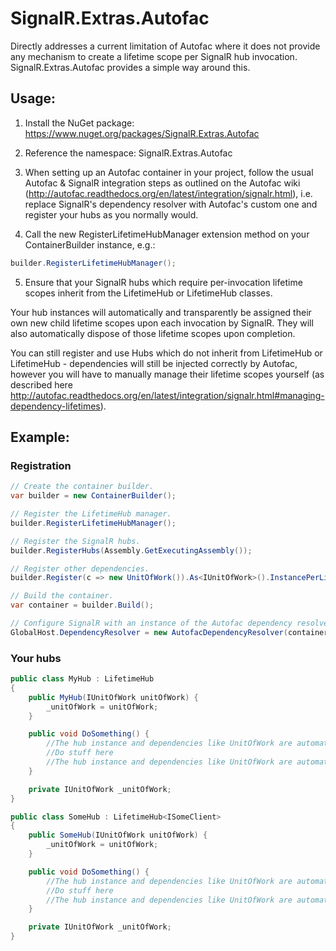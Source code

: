 # SignalR.Extras.Autofac

Directly addresses a current limitation of Autofac where it does not provide any mechanism to create a lifetime scope per SignalR hub invocation. SignalR.Extras.Autofac provides a simple way around this.

## Usage:

1. Install the NuGet package: https://www.nuget.org/packages/SignalR.Extras.Autofac

2. Reference the namespace: SignalR.Extras.Autofac

3. When setting up an Autofac container in your project, follow the usual Autofac & SignalR integration steps as outlined on the Autofac wiki (http://autofac.readthedocs.org/en/latest/integration/signalr.html), i.e. replace SignalR's dependency resolver with Autofac's custom one and register your hubs as you normally would.

4. Call the new RegisterLifetimeHubManager extension method on your ContainerBuilder instance, e.g.:

  ```C#
  builder.RegisterLifetimeHubManager();
  ```

5. Ensure that your SignalR hubs which require per-invocation lifetime scopes inherit from the LifetimeHub or LifetimeHub<T> classes.

Your hub instances will automatically and transparently be assigned their own new child lifetime scopes upon each invocation by SignalR. They will also automatically dispose of those lifetime scopes upon completion.

You can still register and use Hubs which do not inherit from LifetimeHub or LifetimeHub<T> - dependencies will still be injected correctly by Autofac, however you will have to manually manage their lifetime scopes yourself (as described here http://autofac.readthedocs.org/en/latest/integration/signalr.html#managing-dependency-lifetimes).

## Example:

### Registration

```C#
// Create the container builder.
var builder = new ContainerBuilder();

// Register the LifetimeHub manager.
builder.RegisterLifetimeHubManager();

// Register the SignalR hubs.
builder.RegisterHubs(Assembly.GetExecutingAssembly());

// Register other dependencies.
builder.Register(c => new UnitOfWork()).As<IUnitOfWork>().InstancePerLifetimeScope();

// Build the container.
var container = builder.Build();

// Configure SignalR with an instance of the Autofac dependency resolver.
GlobalHost.DependencyResolver = new AutofacDependencyResolver(container);
```

### Your hubs

```C#
public class MyHub : LifetimeHub
{
    public MyHub(IUnitOfWork unitOfWork) {
        _unitOfWork = unitOfWork;
    }

    public void DoSomething() {
        //The hub instance and dependencies like UnitOfWork are automatically created prior to SignalR invoking this method
        //Do stuff here
        //The hub instance and dependencies like UnitOfWork are automatically destroyed after SignalR has invoked this method
    }

    private IUnitOfWork _unitOfWork;
}

public class SomeHub : LifetimeHub<ISomeClient>
{
    public SomeHub(IUnitOfWork unitOfWork) {
        _unitOfWork = unitOfWork;
    }

    public void DoSomething() {
        //The hub instance and dependencies like UnitOfWork are automatically created prior to SignalR invoking this method
        //Do stuff here
        //The hub instance and dependencies like UnitOfWork are automatically destroyed after SignalR has invoked this method
    }

    private IUnitOfWork _unitOfWork;
}
```
